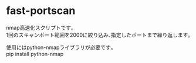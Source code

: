 # fast-portscan
nmap高速化スクリプトです｡  
1回のスキャンポート範囲を2000に絞り込み､指定したポートまで繰り返します｡

使用にはpython-nmapライブラリが必要です｡  
pip install python-nmap
